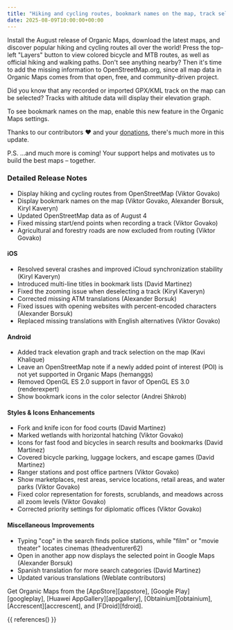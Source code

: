 ```yaml
---
title: "Hiking and cycling routes, bookmark names on the map, track selection, elevation graph, and more in the August release"
date: 2025-08-09T10:00:00+00:00
---
```


Install the August release of Organic Maps, download the latest maps, and discover popular hiking and cycling routes all over the world! Press the top-left "Layers" button to view colored bicycle and MTB routes, as well as official hiking and walking paths. Don't see anything nearby? Then it's time to add the missing information to OpenStreetMap.org, since all map data in Organic Maps comes from that open, free, and community-driven project.

Did you know that any recorded or imported GPX/KML track on the map can be selected? Tracks with altitude data will display their elevation graph.

To see bookmark names on the map, enable this new feature in the Organic Maps settings.

Thanks to our contributors ❤️ and your [donations](@/donate/index.md), there's much more in this update.

P.S. …and much more is coming! Your support helps and motivates us to build the best maps – together.

### Detailed Release Notes

- Display hiking and cycling routes from OpenStreetMap (Viktor Govako)
- Display bookmark names on the map (Viktor Govako, Alexander Borsuk, Kiryl Kaveryn)
- Updated OpenStreetMap data as of August 4
- Fixed missing start/end points when recording a track (Viktor Govako)
- Agricultural and forestry roads are now excluded from routing (Viktor Govako)

#### iOS
- Resolved several crashes and improved iCloud synchronization stability (Kiryl Kaveryn)
- Introduced multi-line titles in bookmark lists (David Martinez)
- Fixed the zooming issue when deselecting a track (Kiryl Kaveryn)
- Corrected missing ATM translations (Alexander Borsuk)
- Fixed issues with opening websites with percent-encoded characters (Alexander Borsuk)
- Replaced missing translations with English alternatives (Viktor Govako)

#### Android
- Added track elevation graph and track selection on the map (Kavi Khalique)
- Leave an OpenStreetMap note if a newly added point of interest (POI) is not yet supported in Organic Maps (hemanggs)
- Removed OpenGL ES 2.0 support in favor of OpenGL ES 3.0 (renderexpert)
- Show bookmark icons in the color selector (Andrei Shkrob)

#### Styles & Icons Enhancements
- Fork and knife icon for food courts (David Martinez)
- Marked wetlands with horizontal hatching (Viktor Govako)
- Icons for fast food and bicycles in search results and bookmarks (David Martinez)
- Covered bicycle parking, luggage lockers, and escape games (David Martinez)
- Ranger stations and post office partners (Viktor Govako)
- Show marketplaces, rest areas, service locations, retail areas, and water parks (Viktor Govako)
- Fixed color representation for forests, scrublands, and meadows across all zoom levels (Viktor Govako)
- Corrected priority settings for diplomatic offices (Viktor Govako)

#### Miscellaneous Improvements
- Typing "cop" in the search finds police stations, while "film" or "movie theater" locates cinemas (theadventurer62)
- Open in another app now displays the selected point in Google Maps (Alexander Borsuk)
- Spanish translation for more search categories (David Martinez)
- Updated various translations (Weblate contributors)

Get Organic Maps from the [AppStore][appstore], [Google Play][googleplay], [Huawei AppGallery][appgallery], [Obtainium][obtainium], [Accrescent][accrescent], and [FDroid][fdroid].

{{ references() }}
